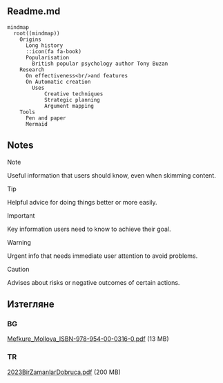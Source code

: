## Readme.md

```mermaid
mindmap
  root((mindmap))
    Origins
      Long history
      ::icon(fa fa-book)
      Popularisation
        British popular psychology author Tony Buzan
    Research
      On effectiveness<br/>and features
      On Automatic creation
        Uses
            Creative techniques
            Strategic planning
            Argument mapping
    Tools
      Pen and paper
      Mermaid
```
## Notes

> [!NOTE]
> Useful information that users should know, even when skimming content.

> [!TIP]
> Helpful advice for doing things better or more easily.

> [!IMPORTANT]
> Key information users need to know to achieve their goal.

> [!WARNING]
> Urgent info that needs immediate user attention to avoid problems.

> [!CAUTION]
> Advises about risks or negative outcomes of certain actions.

## Изтегляне

### BG

[Mefkure_Mollova_ISBN-978-954-00-0316-0.pdf](docs/Mefkure_Mollova-ISBN_978-954-00-0316-0.pdf) (13 MB)

### TR

[2023BirZamanlarDobruca.pdf](https://dkp.blob.core.windows.net/dkp-dergi-flippage/2023BirZamanlarDobruca.pdf) (200 MB)
